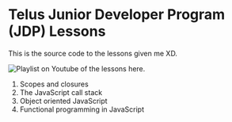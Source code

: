 # Telus Junior Developer Program (JDP) Lessons

This is the source code to the lessons given me XD.

![Playlist on Youtube of the lessons here.](https://www.youtube.com/playlist?list=PLgnecwsN27pDSThIKLhiISrbht5sedxiX)

1. Scopes and closures
2. The JavaScript call stack
3. Object oriented JavaScript
4. Functional programming in JavaScript
